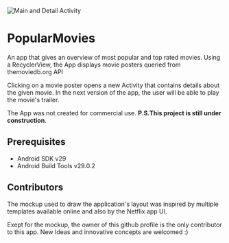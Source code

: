 ![Main and Detail Activity](https://user-images.githubusercontent.com/48886200/76983107-a0bd1080-691b-11ea-8b48-ecd7d2e10817.png)

# PopularMovies

An app that gives an overview of most popular and top rated movies. 
Using a RecyclerView, the App displays movie posters queried from themoviedb.org API 

Clicking on a movie poster opens a new Activity that contains details about the given movie. 
In the next version of the app, the user will be able to play the movie's trailer.

The App was not created for commercial use.
**P.S.This project is still under construction**.

## Prerequisites 

* Android SDK v29
* Android Build Tools v29.0.2

## Contributors

The mockup used to draw the application's layout was inspired by multiple templates available online and 
also by the Netflix app UI. 

Exept for the mockup, the owner of this github profile is the only contributor to this app.
New Ideas and innovative concepts are welcomed :)

